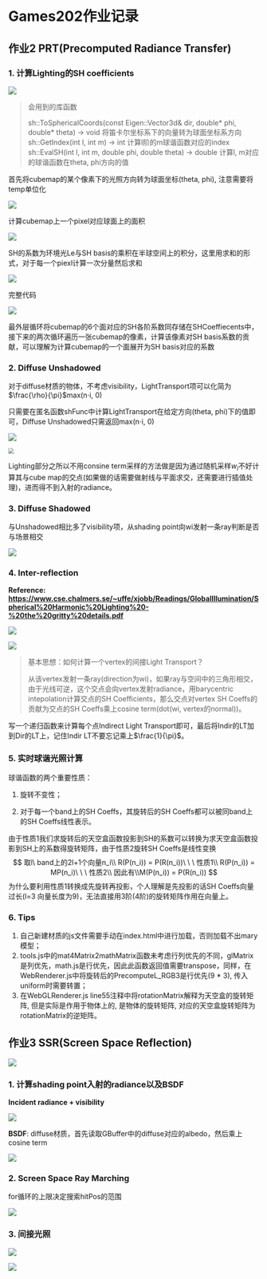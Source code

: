 # Games202作业记录

## 作业2 PRT(Precomputed Radiance Transfer)

### 1. 计算Lighting的SH coefficients

![](https://raw.githubusercontent.com/lxcug/imgs/main/imgs20230627171208.png)

> 会用到的库函数
>
> sh::ToSphericalCoords(const Eigen::Vector3d& dir, double* phi, double* theta) -> void 将笛卡尔坐标系下的向量转为球面坐标系方向
> sh::GetIndex(int l, int m) -> int 计算l阶的m球谐函数对应的index
> sh::EvalSH(int l, int m, double phi, double theta) -> double 计算l, m对应的球谐函数在theta, phi方向的值

首先将cubemap的某个像素下的光照方向转为球面坐标(theta, phi), 注意需要将temp单位化

![](https://raw.githubusercontent.com/lxcug/imgs/main/imgs20230627171150.png)

计算cubemap上一个pixel对应球面上的面积

![](https://raw.githubusercontent.com/lxcug/imgs/main/imgs20230627171133.png)

SH的系数为环境光Le与SH basis的乘积在半球空间上的积分，这里用求和的形式，对于每一个piexl计算一次分量然后求和

![](https://raw.githubusercontent.com/lxcug/imgs/main/imgs20230627171106.png)

完整代码

![](https://raw.githubusercontent.com/lxcug/imgs/main/imgs20230627171051.png)

最外层循环将cubemap的6个面对应的SH各阶系数同存储在SHCoeffiecents中，接下来的两次循环遍历一张cubemap的像素，计算该像素对SH basis系数的贡献，可以理解为计算cubemap的一个面展开为SH basis对应的系数

###  2. Diffuse Unshadowed

对于diffuse材质的物体，不考虑visibility，LightTransport项可以化简为$\frac{\rho}{\pi}$max(n$\cdot$i, 0)

只需要在匿名函数shFunc中计算LightTransport在给定方向(theta, phi)下的值即可，Diffuse Unshadowed只需返回max(n$\cdot$i, 0)

![](https://raw.githubusercontent.com/lxcug/imgs/main/imgs20230627171026.png)

<img src="https://raw.githubusercontent.com/lxcug/imgs/main/imgs20230627171002.png" style="zoom:67%;" />

Lighting部分之所以不用consine term采样的方法做是因为通过随机采样$w_i$不好计算其与cube map的交点(如果做的话需要做射线与平面求交，还需要进行插值处理)，进而得不到入射的radiance。

### 3. Diffuse Shadowed

与Unshadowed相比多了visibility项，从shading point向wi发射一条ray判断是否与场景相交

![](https://raw.githubusercontent.com/lxcug/imgs/main/imgs20230627170931.png)

### 4. Inter-reflection

**Reference: https://www.cse.chalmers.se/~uffe/xjobb/Readings/GlobalIllumination/Spherical%20Harmonic%20Lighting%20-%20the%20gritty%20details.pdf**

![](https://raw.githubusercontent.com/lxcug/imgs/main/imgs20230627170849.png)

![](https://raw.githubusercontent.com/lxcug/imgs/main/imgs20230627170906.png)

> 基本思想：如何计算一个vertex的间接Light Transport？
>
> 从该vertex发射一条ray(direction为wi)，如果ray与空间中的三角形相交，由于光线可逆，这个交点会向vertex发射radiance，用barycentric intepolation计算交点的SH Coefficients，那么交点对vertex SH Coeffs的贡献为交点的SH Coeffs乘上cosine term(dot(wi, vertex的normal))。

写一个递归函数来计算每个点Indirect Light Transport即可，最后将Indir的LT加到Dir的LT上，记住Indir LT不要忘记乘上$\frac{1}{\pi}$。

### 5. 实时球谐光照计算

球谐函数的两个重要性质：

1. 旋转不变性；

2. 对于每一个band上的SH Coeffs，其旋转后的SH Coeffs都可以被同band上的SH Coeffs线性表示。

由于性质1我们求旋转后的天空盒函数投影到SH的系数可以转换为求天空盒函数投影到SH上的系数得旋转矩阵，由于性质2旋转SH Coeffs是线性变换
$$
取l\ band上的2l+1个向量n_i\\
R(P(n_i)) = P(R(n_i))\ \ \ 性质1\\
R(P(n_i)) = MP(n_i)\ \ \ 性质2\\
因此有\\M(P(n_i)) = P(R(n_i))
$$
为什么要利用性质1转换成先旋转再投影，个人理解是先投影的话SH Coeffs向量过长(l=3 向量长度为9)，无法直接用3阶(4阶)的旋转矩阵作用在向量上。

### 6. Tips

1. 自己新建材质的js文件需要手动在index.html中进行加载，否则加载不出mary模型；
2. tools.js中的mat4Matrix2mathMatrix函数未考虑行列优先的不同，glMatrix是列优先，math.js是行优先，因此此函数返回值需要transpose，同样，在WebRenderer.js中将旋转后的PrecomputeL_RGB3是行优先(9 * 3), 传入uniform时需要转置；
3. 在WebGLRenderer.js line55注释中将rotationMatrix解释为天空盒的旋转矩阵, 但是实际是作用于物体上的, 是物体的旋转矩阵, 对应的天空盒旋转矩阵为rotationMatrix的逆矩阵。

## 作业3 SSR(Screen Space Reflection)

![](https://raw.githubusercontent.com/lxcug/imgs/main/imgsIMG_7864.JPG)

### 1. 计算shading point入射的radiance以及BSDF

**Incident radiance + visibility**

![](https://raw.githubusercontent.com/lxcug/imgs/main/imgs20230627220905.png)

**BSDF**: diffuse材质，首先读取GBuffer中的diffuse对应的albedo，然后乘上cosine term

![](https://raw.githubusercontent.com/lxcug/imgs/main/imgs20230627230826.png)

### 2. Screen Space Ray Marching

for循环的上限决定搜索hitPos的范围

![](https://raw.githubusercontent.com/lxcug/imgs/main/imgs20230627225053.png)

### 3. 间接光照

![](https://raw.githubusercontent.com/lxcug/imgs/main/imgs20230627225308.png)

![](https://raw.githubusercontent.com/lxcug/imgs/main/imgs20230627225327.png)